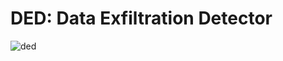 # DED: Data Exfiltration Detector

![ded](https://github.com/mr-umar/DED/assets/92973740/7a865a54-9611-480a-a177-111402029c09=250x)



